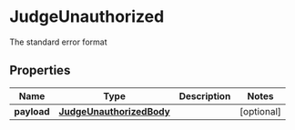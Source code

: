 

# JudgeUnauthorized

The standard error format

## Properties

Name | Type | Description | Notes
------------ | ------------- | ------------- | -------------
**payload** | [**JudgeUnauthorizedBody**](JudgeUnauthorizedBody.md) |  |  [optional]



